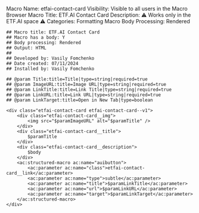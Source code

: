 Macro Name: etfai-contact-card
Visibility: Visible to all users in the Macro Browser
Macro Title: ETF.AI Contact Card
Description: ⚠️ Works only in the ETF.AI space ⚠️
Categories: Formatting
Macro Body Processing: Rendered

```
## Macro title: ETF.AI Contact Card
## Macro has a body: Y
## Body processing: Rendered
## Output: HTML
##
## Developed by: Vasily Fomchenko
## Date created: 07/11/2024
## Installed by: Vasily Fomchenko

## @param Title:title=Title|type=string|required=true
## @param ImageURL:title=Image URL|type=string|required=true
## @param LinkTitle:title=Link Title|type=string|required=true
## @param LinkURL:title=Link URL|type=string|required=true
## @param LinkTarget:title=Open in New Tab|type=boolean

<div class="etfai-contact-card etfai-contact-card--v1">
    <div class="etfai-contact-card__img">
        <img src="$paramImageURL" alt="$paramTitle" />
    </div>
    <div class="etfai-contact-card__title">
        $paramTitle
    </div>
    <div class="etfai-contact-card__description">
        $body
    </div>
    <ac:structured-macro ac:name="auibutton">
        <ac:parameter ac:name="class">etfai-contact-card__link</ac:parameter>
        <ac:parameter ac:name="type">subtle</ac:parameter>
        <ac:parameter ac:name="title">$paramLinkTitle</ac:parameter>
        <ac:parameter ac:name="url">$paramLinkURL</ac:parameter>
        <ac:parameter ac:name="target">$paramLinkTarget</ac:parameter>
    </ac:structured-macro>
</div>
```
